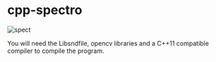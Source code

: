 # cpp-spectro
![spect](https://user-images.githubusercontent.com/13585785/227913574-56b3a21e-67ff-40cf-99d3-f0ce5b5aa6af.png)

You will need the Libsndfile, opencv libraries and a C++11 compatible compiler to compile the program.
